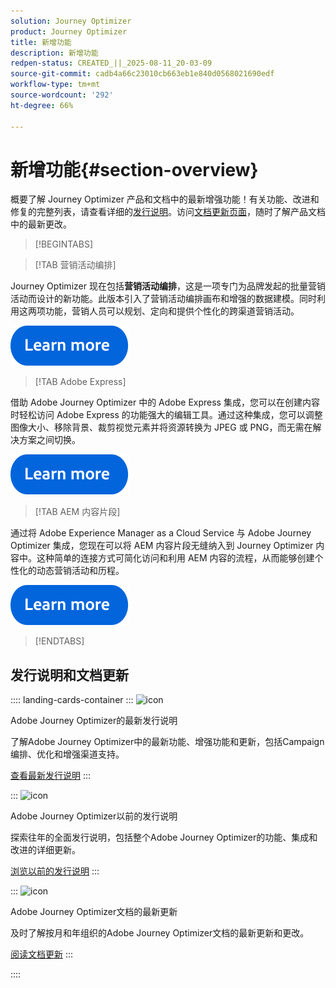 ```yaml
---
solution: Journey Optimizer
product: Journey Optimizer
title: 新增功能
description: 新增功能
redpen-status: CREATED_||_2025-08-11_20-03-09
source-git-commit: cadb4a66c23010cb663eb1e840d0568021690edf
workflow-type: tm+mt
source-wordcount: '292'
ht-degree: 66%

---
```



# 新增功能{#section-overview}

概要了解 Journey Optimizer 产品和文档中的最新增强功能！有关功能、改进和修复的完整列表，请查看详细的[发行说明](../using/rn/release-notes.md)。访问[文档更新页面](../using/rn/documentation-updates.md)，随时了解产品文档中的最新更改。

>[!BEGINTABS]

>[!TAB 营销活动编排]

Journey Optimizer 现在包括&#x200B;**营销活动编排**，这是一项专门为品牌发起的批量营销活动而设计的新功能。此版本引入了营销活动编排画布和增强的数据建模。同时利用这两项功能，营销人员可以规划、定向和提供个性化的跨渠道营销活动。

[![了解详情](../using/assets/do-not-localize/learn-more-button.svg)](../using/orchestrated/gs-orchestrated-campaigns.md)

>[!TAB Adobe Express]

借助 Adobe Journey Optimizer 中的 Adobe Express 集成，您可以在创建内容时轻松访问 Adobe Express 的功能强大的编辑工具。通过这种集成，您可以调整图像大小、移除背景、裁剪视觉元素并将资源转换为 JPEG 或 PNG，而无需在解决方案之间切换。

[![了解详情](../using/assets/do-not-localize/learn-more-button.svg)](../using/integrations/express.md)

<!--
>[!TAB AI Assistant]

Immerse yourself in a hands-on experience with our [AI Assistant](../help/using/content-management/gs-generative.md) live feature preview, designed to let you explore its features firsthand and fully understand its capabilities.

[![learn more](../using/assets/do-not-localize/try-it-button.svg)](https://experienceleague.adobe.com/zh-hans/apps/journey-optimizer/ai-assistant-content-accelerator){target="_blank"}-->

>[!TAB AEM 内容片段]

通过将 Adobe Experience Manager as a Cloud Service 与 Adobe Journey Optimizer 集成，您现在可以将 AEM 内容片段无缝纳入到 Journey Optimizer 内容中。这种简单的连接方式可简化访问和利用 AEM 内容的流程，从而能够创建个性化的动态营销活动和历程。

[![了解详情](../using/assets/do-not-localize/learn-more-button.svg)](../using/integrations/aem-fragments.md)


>[!ENDTABS]

## 发行说明和文档更新

:::: landing-cards-container
:::
![icon](https://cdn.experienceleague.adobe.com/icons/list-check.svg?lang=zh-Hans)

Adobe Journey Optimizer的最新发行说明

了解Adobe Journey Optimizer中的最新功能、增强功能和更新，包括Campaign编排、优化和增强渠道支持。

[查看最新发行说明](../using/rn/release-notes.md)
:::

:::
![icon](https://cdn.experienceleague.adobe.com/icons/book.svg?lang=zh-Hans)

Adobe Journey Optimizer以前的发行说明

探索往年的全面发行说明，包括整个Adobe Journey Optimizer的功能、集成和改进的详细更新。

[浏览以前的发行说明](previous-rn-new-landing-page.md)
:::

:::
![icon](https://cdn.experienceleague.adobe.com/icons/book.svg?lang=zh-Hans)

Adobe Journey Optimizer文档的最新更新

及时了解按月和年组织的Adobe Journey Optimizer文档的最新更新和更改。

[阅读文档更新](../using/rn/documentation-updates.md)
:::

::::
